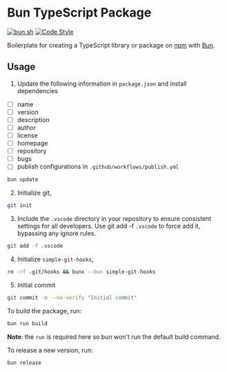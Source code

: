 # Bun TypeScript Package

<p>
  <a href="https://bun.sh">
    <img
      alt="bun.sh"
      src="https://img.shields.io/badge/Bun-%23000000.svg?style=flat-square&logo=bun&logoColor=white"></a>
  <a href="https://github.com/antfu/eslint-config">
    <img
      alt="Code Style"
      src="https://antfu.me/badge-code-style.svg"></a>
</p>

Boilerplate for creating a TypeScript library or package on [npm](https://www.npmjs.com/) with [Bun](https://bun.sh).

## Usage

1. Update the following information in `package.json` and install dependencies

- [ ] name
- [ ] version
- [ ] description
- [ ] author
- [ ] license
- [ ] homepage
- [ ] repository
- [ ] bugs
- [ ] publish configurations in `.github/workflows/publish.yml`

```bash
bun update
```

2. Initialize git,

```bash
git init
```

3. Include the `.vscode` directory in your repository to ensure consistent settings for all developers. Use git add -f `.vscode` to force add it, bypassing any ignore rules.

```bash
git add -f .vscode
```

4. Initialize `simple-git-hooks`,

```bash
rm -rf .git/hooks && bunx --bun simple-git-hooks
```

5. Initial commit

```bash
git commit -m --no-verify "Initial commit"
```

To build the package, run:

```bash
bun run build
```

**Note**: the `run` is required here so bun won't run the default build command.

To release a new version, run:

```bash
bun release
```
